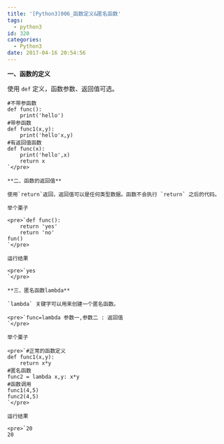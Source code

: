 ```yaml
---
title: '[Python3]006_函数定义&匿名函数'
tags:
  - python3
id: 320
categories:
  - Python3
date: 2017-04-16 20:54:56
---
```


**一、函数的定义**

使用 `def` 定义，函数参数、返回值可选。

    #不带参函数
    def func():
        print('hello')
    #带参函数
    def func1(x,y):
        print('hello'x,y)
    #有返回值函数
    def func(x):
        print('hello',x)
        return x
    `</pre>

    **二、函数的返回值**

    使用`return`返回，返回值可以是任何类型数据。函数不会执行 `return` 之后的代码。

    举个栗子

    <pre>`def func():
        return 'yes'
        return 'no'
    fun()
    `</pre>

    运行结果

    <pre>`yes
    `</pre>

    **三、匿名函数lambda**

    `lambda` 关键字可以用来创建一个匿名函数。

    <pre>`func=lambda 参数一,参数二 : 返回值
    `</pre>

    举个栗子

    <pre>`#正常的函数定义
    def func1(x,y):
        return x*y
    #匿名函数
    func2 = lambda x,y: x*y
    #函数调用
    func1(4,5)
    func2(4,5)
    `</pre>

    运行结果

    <pre>`20
    20 
    